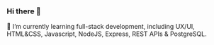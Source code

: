 ### Hi there 👋
🌱 I’m currently learning full-stack development, including UX/UI, HTML&CSS, Javascript, NodeJS, Express, REST APIs & PostgreSQL.
<!--
**skdejong/skdejong** is a ✨ _special_ ✨ repository because its `README.md` (this file) appears on your GitHub profile.

Here are some ideas to get you started:

- 🔭 I’m currently working on ...
- 🌱 I’m currently learning full-stack development, including UX/UI, HTML&CSS, Javascript, NodeJS, Express, REST APIs & PostgreSQL.
- 👯 I’m looking to collaborate on ...
- 🤔 I’m looking for help with ...
- 💬 Ask me about ...
- 📫 How to reach me: ...
- 😄 Pronouns: ...
- ⚡ Fun fact: ...
-->
